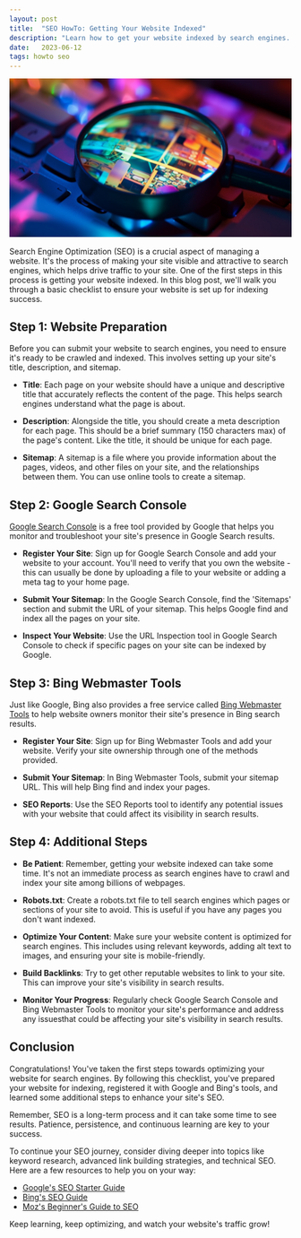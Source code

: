 ```yaml
---
layout: post
title:  "SEO HowTo: Getting Your Website Indexed"
description: "Learn how to get your website indexed by search engines. Discover the steps to ensure your site is ready for indexing."
date:   2023-06-12
tags: howto seo
---
```


![A magnifying glass over a keyboard](/assets/howto-seo.png)

Search Engine Optimization (SEO) is a crucial aspect of managing a website. It's the process of making your site visible and attractive to search engines, which helps drive traffic to your site. One of the first steps in this process is getting your website indexed. In this blog post, we'll walk you through a basic checklist to ensure your website is set up for indexing success.

## Step 1: Website Preparation

Before you can submit your website to search engines, you need to ensure it's ready to be crawled and indexed. This involves setting up your site's title, description, and sitemap.

- **Title**: Each page on your website should have a unique and descriptive title that accurately reflects the content of the page. This helps search engines understand what the page is about.

- **Description**: Alongside the title, you should create a meta description for each page. This should be a brief summary (150 characters max) of the page's content. Like the title, it should be unique for each page.

- **Sitemap**: A sitemap is a file where you provide information about the pages, videos, and other files on your site, and the relationships between them. You can use online tools to create a sitemap.

## Step 2: Google Search Console

[Google Search Console](https://search.google.com/search-console/about) is a free tool provided by Google that helps you monitor and troubleshoot your site's presence in Google Search results.

- **Register Your Site**: Sign up for Google Search Console and add your website to your account. You'll need to verify that you own the website - this can usually be done by uploading a file to your website or adding a meta tag to your home page.

- **Submit Your Sitemap**: In the Google Search Console, find the 'Sitemaps' section and submit the URL of your sitemap. This helps Google find and index all the pages on your site.

- **Inspect Your Website**: Use the URL Inspection tool in Google Search Console to check if specific pages on your site can be indexed by Google.

## Step 3: Bing Webmaster Tools

Just like Google, Bing also provides a free service called [Bing Webmaster Tools](https://www.bing.com/toolbox/webmaster) to help website owners monitor their site's presence in Bing search results.

- **Register Your Site**: Sign up for Bing Webmaster Tools and add your website. Verify your site ownership through one of the methods provided.

- **Submit Your Sitemap**: In Bing Webmaster Tools, submit your sitemap URL. This will help Bing find and index your pages.

- **SEO Reports**: Use the SEO Reports tool to identify any potential issues with your website that could affect its visibility in search results.

## Step 4: Additional Steps

- **Be Patient**: Remember, getting your website indexed can take some time. It's not an immediate process as search engines have to crawl and index your site among billions of webpages.

- **Robots.txt**: Create a robots.txt file to tell search engines which pages or sections of your site to avoid. This is useful if you have any pages you don't want indexed.

- **Optimize Your Content**: Make sure your website content is optimized for search engines. This includes using relevant keywords, adding alt text to images, and ensuring your site is mobile-friendly.

- **Build Backlinks**: Try to get other reputable websites to link to your site. This can improve your site's visibility in search results.

- **Monitor Your Progress**: Regularly check Google Search Console and Bing Webmaster Tools to monitor your site's performance and address any issuesthat could be affecting your site's visibility in search results.

## Conclusion

Congratulations! You've taken the first steps towards optimizing your website for search engines. By following this checklist, you've prepared your website for indexing, registered it with Google and Bing's tools, and learned some additional steps to enhance your site's SEO.

Remember, SEO is a long-term process and it can take some time to see results. Patience, persistence, and continuous learning are key to your success.

To continue your SEO journey, consider diving deeper into topics like keyword research, advanced link building strategies, and technical SEO. Here are a few resources to help you on your way:

- [Google's SEO Starter Guide](https://support.google.com/webmasters/answer/7451184?hl=en)
- [Bing's SEO Guide](https://www.bing.com/webmaster/help/webmaster-guidelines-30fba23a)
- [Moz's Beginner's Guide to SEO](https://moz.com/beginners-guide-to-seo)

Keep learning, keep optimizing, and watch your website's traffic grow!

